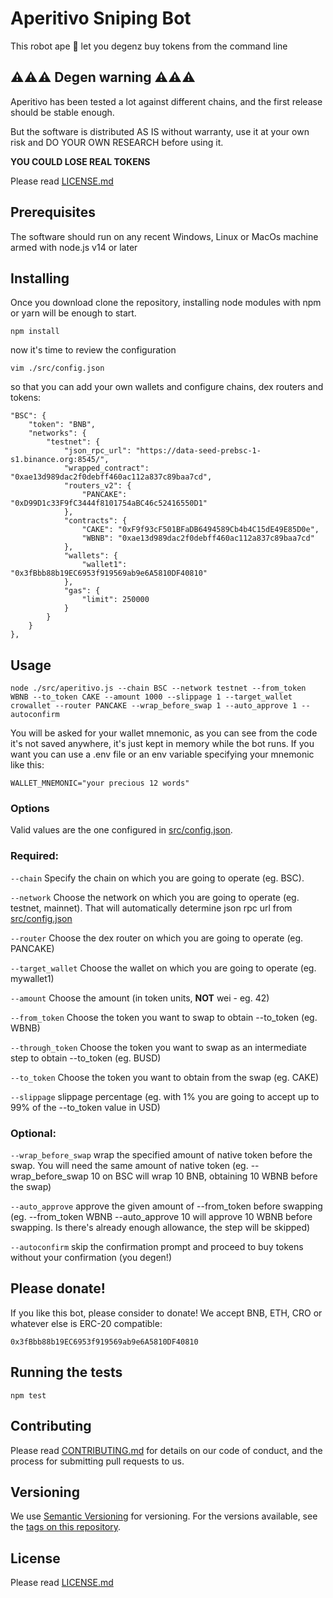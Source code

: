 # Aperitivo Sniping Bot

This robot ape 🦍 let you degenz buy tokens from the command line

## ⚠️⚠️⚠️ Degen warning ⚠️⚠️⚠️

Aperitivo has been tested a lot against different chains, and the first release should be stable enough. 

But the software is distributed AS IS without warranty, use it at your own risk and DO YOUR OWN RESEARCH before using it.

**YOU COULD LOSE REAL TOKENS**

Please read [LICENSE.md](LICENSE.md)

## Prerequisites

The software should run on any recent Windows, Linux or MacOs machine armed with node.js v14 or later

## Installing

Once you download clone the repository, installing node modules with npm or yarn will be enough to start.

    npm install
    
now it's time to review the configuration

    vim ./src/config.json
so that you can add your own wallets and configure chains, dex routers and tokens:

    "BSC": {
        "token": "BNB",
        "networks": {
            "testnet": {
                "json_rpc_url": "https://data-seed-prebsc-1-s1.binance.org:8545/",
                "wrapped_contract": "0xae13d989dac2f0debff460ac112a837c89baa7cd",
                "routers_v2": {
                    "PANCAKE": "0xD99D1c33F9fC3444f8101754aBC46c52416550D1"
                },
                "contracts": {
                    "CAKE": "0xF9f93cF501BFaDB6494589Cb4b4C15dE49E85D0e",
                    "WBNB": "0xae13d989dac2f0debff460ac112a837c89baa7cd"
                },
                "wallets": {
                    "wallet1": "0x3fBbb88b19EC6953f919569ab9e6A5810DF40810"
                },
                "gas": {
                    "limit": 250000
                }
            }
        }  
    },

## Usage
    node ./src/aperitivo.js --chain BSC --network testnet --from_token WBNB --to_token CAKE --amount 1000 --slippage 1 --target_wallet crowallet --router PANCAKE --wrap_before_swap 1 --auto_approve 1 --autoconfirm
    
You will be asked for your wallet mnemonic, as you can see from the code it's not saved anywhere, it's just kept in memory while the bot runs. If you want you can use a .env file or an env variable specifying your mnemonic like this:

    WALLET_MNEMONIC="your precious 12 words"

### Options
Valid values are the one configured in [src/config.json](src/config.json).

### Required:

  `--chain` Specify the chain on which you are going to operate (eg. BSC). 
  
  `--network` Choose the network on which you are going to operate (eg. testnet, mainnet). That will automatically determine json rpc url from [src/config.json](src/config.json)
  
  `--router` Choose the dex router on which you are going to operate (eg. PANCAKE)
  
  `--target_wallet` Choose the wallet on which you are going to operate (eg. mywallet1)
  
  `--amount` Choose the amount (in token units, **NOT** wei - eg. 42)
  
  `--from_token` Choose the token you want to swap to obtain --to_token (eg. WBNB)
  
  `--through_token` Choose the token you want to swap as an intermediate step to obtain --to_token (eg. BUSD)
  
  `--to_token` Choose the token you want to obtain from the swap (eg. CAKE)
  
  `--slippage` slippage percentage (eg. with 1% you are going to accept up to 99% of the --to_token value in USD)

### Optional:

  `--wrap_before_swap` wrap the specified amount of native token before the swap. You will need the same amount of native token (eg. --wrap_before_swap 10 on BSC will wrap 10 BNB, obtaining 10 WBNB before the swap)
  
  `--auto_approve` approve the given amount of --from_token before swapping (eg. --from_token WBNB --auto_approve 10 will approve 10 WBNB before swapping. Is there's already enough allowance, the step will be skipped)
  
  `--autoconfirm` skip the confirmation prompt and proceed to buy tokens without your confirmation (you degen!)
  
## Please donate!
If you like this bot, please consider to donate! We accept BNB, ETH, CRO or whatever else is ERC-20 compatible:
    
    0x3fBbb88b19EC6953f919569ab9e6A5810DF40810
    

## Running the tests
    npm test

## Contributing

Please read [CONTRIBUTING.md](CONTRIBUTING.md) for details on our code
of conduct, and the process for submitting pull requests to us.

## Versioning

We use [Semantic Versioning](http://semver.org/) for versioning. For the versions
available, see the [tags on this
repository](https://github.com/deficient-apes/aperitivo-sniping-bot/tags).


## License

Please read [LICENSE.md](LICENSE.md)
    
